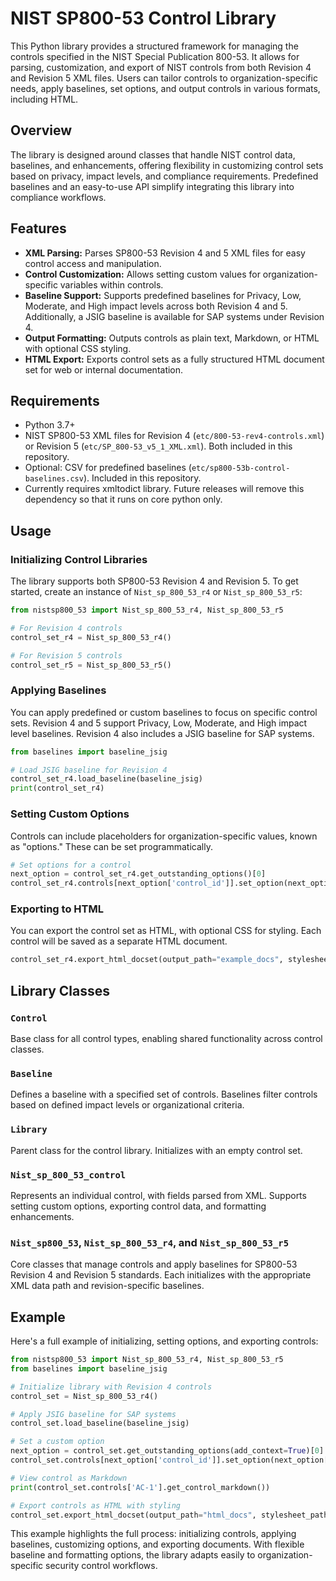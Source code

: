 # NIST SP800-53 Control Library

This Python library provides a structured framework for managing the controls specified in the NIST Special Publication 800-53. It allows for parsing, customization, and export of NIST controls from both Revision 4 and Revision 5 XML files. Users can tailor controls to organization-specific needs, apply baselines, set options, and output controls in various formats, including HTML.

## Overview

The library is designed around classes that handle NIST control data, baselines, and enhancements, offering flexibility in customizing control sets based on privacy, impact levels, and compliance requirements. Predefined baselines and an easy-to-use API simplify integrating this library into compliance workflows.

## Features

- **XML Parsing:** Parses SP800-53 Revision 4 and 5 XML files for easy control access and manipulation.
- **Control Customization:** Allows setting custom values for organization-specific variables within controls.
- **Baseline Support:** Supports predefined baselines for Privacy, Low, Moderate, and High impact levels across both Revision 4 and 5. Additionally, a JSIG baseline is available for SAP systems under Revision 4.
- **Output Formatting:** Outputs controls as plain text, Markdown, or HTML with optional CSS styling.
- **HTML Export:** Exports control sets as a fully structured HTML document set for web or internal documentation.

## Requirements

- Python 3.7+
- NIST SP800-53 XML files for Revision 4 (`etc/800-53-rev4-controls.xml`) or Revision 5 (`etc/SP_800-53_v5_1_XML.xml`). Both included in this repository.
- Optional: CSV for predefined baselines (`etc/sp800-53b-control-baselines.csv`). Included in this repository.
- Currently requires xmltodict library. Future releases will remove this dependency so that it runs on core python only.
  
## Usage

### Initializing Control Libraries

The library supports both SP800-53 Revision 4 and Revision 5. To get started, create an instance of `Nist_sp_800_53_r4` or `Nist_sp_800_53_r5`:

```python
from nistsp800_53 import Nist_sp_800_53_r4, Nist_sp_800_53_r5

# For Revision 4 controls
control_set_r4 = Nist_sp_800_53_r4()

# For Revision 5 controls
control_set_r5 = Nist_sp_800_53_r5()
```

### Applying Baselines

You can apply predefined or custom baselines to focus on specific control sets. Revision 4 and 5 support Privacy, Low, Moderate, and High impact level baselines. Revision 4 also includes a JSIG baseline for SAP systems.

```python
from baselines import baseline_jsig

# Load JSIG baseline for Revision 4
control_set_r4.load_baseline(baseline_jsig)
print(control_set_r4)
```

### Setting Custom Options

Controls can include placeholders for organization-specific values, known as "options." These can be set programmatically.

```python
# Set options for a control
next_option = control_set_r4.get_outstanding_options()[0]
control_set_r4.controls[next_option['control_id']].set_option(next_option['id'], "Custom Value")
```

### Exporting to HTML

You can export the control set as HTML, with optional CSS for styling. Each control will be saved as a separate HTML document.

```python
control_set_r4.export_html_docset(output_path="example_docs", stylesheet_path="styles.css")
```

## Library Classes

### `Control`

Base class for all control types, enabling shared functionality across control classes.

### `Baseline`

Defines a baseline with a specified set of controls. Baselines filter controls based on defined impact levels or organizational criteria.

### `Library`

Parent class for the control library. Initializes with an empty control set.

### `Nist_sp_800_53_control`

Represents an individual control, with fields parsed from XML. Supports setting custom options, exporting control data, and formatting enhancements.

### `Nist_sp800_53`, `Nist_sp_800_53_r4`, and `Nist_sp_800_53_r5`

Core classes that manage controls and apply baselines for SP800-53 Revision 4 and Revision 5 standards. Each initializes with the appropriate XML data path and revision-specific baselines.

## Example

Here's a full example of initializing, setting options, and exporting controls:

```python
from nistsp800_53 import Nist_sp_800_53_r4, Nist_sp_800_53_r5
from baselines import baseline_jsig

# Initialize library with Revision 4 controls
control_set = Nist_sp_800_53_r4()

# Apply JSIG baseline for SAP systems
control_set.load_baseline(baseline_jsig)

# Set a custom option
next_option = control_set.get_outstanding_options(add_context=True)[0]
control_set.controls[next_option['control_id']].set_option(next_option['id'], "Custom Value")

# View control as Markdown
print(control_set.controls['AC-1'].get_control_markdown())

# Export controls as HTML with styling
control_set.export_html_docset(output_path="html_docs", stylesheet_path="styles.css")
```

This example highlights the full process: initializing controls, applying baselines, customizing options, and exporting documents. With flexible baseline and formatting options, the library adapts easily to organization-specific security control workflows.
